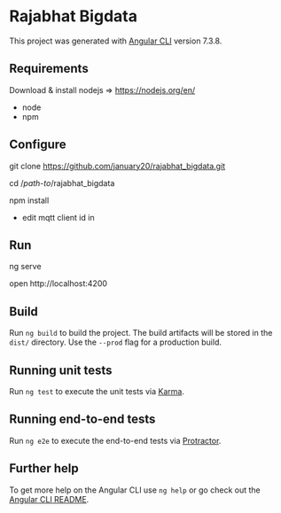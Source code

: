 # Rajabhat Bigdata

This project was generated with [Angular CLI](https://github.com/angular/angular-cli) version 7.3.8.

## Requirements  

Download & install nodejs => https://nodejs.org/en/ 
 - node 
 - npm 

## Configure 

git clone https://github.com/january20/rajabhat_bigdata.git 

cd /_path-to_/rajabhat_bigdata 

npm install 

- edit mqtt client id  in 


## Run  

ng serve 

open http://localhost:4200 

## Build

Run `ng build` to build the project. The build artifacts will be stored in the `dist/` directory. Use the `--prod` flag for a production build.

## Running unit tests

Run `ng test` to execute the unit tests via [Karma](https://karma-runner.github.io).

## Running end-to-end tests

Run `ng e2e` to execute the end-to-end tests via [Protractor](http://www.protractortest.org/).

## Further help

To get more help on the Angular CLI use `ng help` or go check out the [Angular CLI README](https://github.com/angular/angular-cli/blob/master/README.md).
